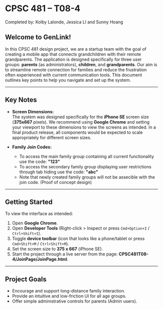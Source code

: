 # CPSC 481 – T08-4
Completed by: Kolby Lalonde, Jessica LI and Sunny Hoang

## Welcome to **GenLink!**

In this CPSC 481 design project, we are a startup team with the goal of creating a mobile app that connects grandchildren with their remote grandparents. The application is designed specifically for three user groups: **parents** (as administrators), **children**, and **grandparents**. Our aim is to streamline remote connection for families and reduce the frustration often experienced with current communication tools. This document outlines key points to help you navigate and set up the system.

---

## Key Notes

- **Screen Dimensions:**  
  The system was designed specifically for the **iPhone SE** screen size (**375x667** pixels). We recommend using **Google Chrome** and setting your viewport to these dimensions to view the screens as intended. In a final product release, all components would be expected to scale appropriately for different screen sizes.

- **Family Join Codes:**
  - To access the main family group containing all current functionality use the code: **"123"**
  - To access the secondary family group displaying user restrictions through tab hiding use the code: **"abc"**
  - Note that newly created family groups will not be assecible with the join code. (Proof of concept design)

---

## Getting Started

To view the interface as intended:

1. Open **Google Chrome**.
2. Open **Developer Tools** (Right-click > Inspect or press `Cmd+Option+I` / `Ctrl+Shift+I`).
3. Toggle **device toolbar** (icon that looks like a phone/tablet or press `Cmd+Shift+M` / `Ctrl+Shift+M`).
4. Set the screen size to **375 x 667** (iPhone SE).
5. Start the project through a live server from the page: **CPSC481T08-4/JoinPage/JoinPage.html**.

---

## Project Goals

- Encourage and support long-distance family interaction.
- Provide an intuitive and low-friction UI for all age groups.
- Offer simple administrative controls for parents (Admin users).

